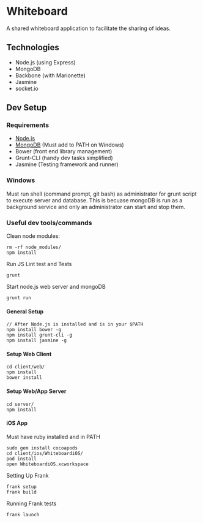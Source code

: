 # Whiteboard
A shared whiteboard application to facilitate the sharing of ideas.

## Technologies
* Node.js (using Express)
* MongoDB
* Backbone (with Marionette)
* Jasmine
* socket.io

## Dev Setup

### Requirements
* [Node.js](http://nodejs.org/)
* [MongoDB](http://www.mongodb.org/) (Must add to PATH on Windows)
* Bower (front end library management)
* Grunt-CLI (handy dev tasks simplified)
* Jasmine (Testing framework and runner)

### Windows
Must run shell (command prompt, git bash) as administrator for grunt script to execute server and database. This is becuase mongoDB is run as a background service and only an administrator can start and stop them.

### Useful dev tools/commands
Clean node modules:
```
rm -rf node_modules/
npm install
```
Run JS Lint test and Tests
```
grunt
```
Start node.js web server and mongoDB
```
grunt run
```

#### General Setup 
```
// After Node.js is installed and is in your $PATH
npm install bower -g
npm install grunt-cli -g
npm install jasmine -g
```
#### Setup Web Client
```
cd client/web/
npm install
bower install
```

#### Setup Web/App Server
```
cd server/
npm install
```

#### iOS App
Must have ruby installed and in PATH
```
sudo gem install cocoapods
cd client/ios/WhiteboardiOS/
pod install
open WhiteboardiOS.xcworkspace
```

Setting Up Frank
```
frank setup
frank build
```

Running Frank tests
```
frank launch
```
